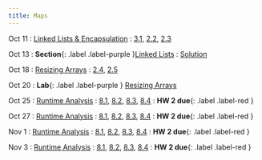 ```yaml
---
title: Maps
---
```


Oct 11
: [Linked Lists & Encapsulation](#)
  : [3.1](#), [2.2](#), [2.3](#)

Oct 13
: **Section**{: .label .label-purple }[Linked Lists](#)
  : [Solution](#)

Oct 18
: [Resizing Arrays](#)
  : [2.4](#), [2.5](#)

Oct 20
: **Lab**{: .label .label-purple } [Resizing Arrays](#)

Oct 25
: [Runtime Analysis](#)
  : [8.1](#), [8.2](#), [8.3](#), [8.4](#)
: **HW 2 due**{: .label .label-red }

Oct 27
: [Runtime Analysis](#)
  : [8.1](#), [8.2](#), [8.3](#), [8.4](#)
: **HW 2 due**{: .label .label-red }

Nov 1
: [Runtime Analysis](#)
  : [8.1](#), [8.2](#), [8.3](#), [8.4](#)
: **HW 2 due**{: .label .label-red }

Nov 3
: [Runtime Analysis](#)
  : [8.1](#), [8.2](#), [8.3](#), [8.4](#)
: **HW 2 due**{: .label .label-red }
